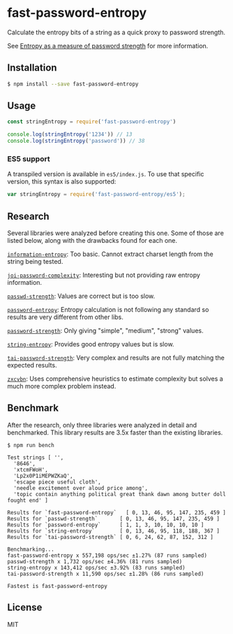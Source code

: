 # fast-password-entropy

Calculate the entropy bits of a string as a quick proxy to password strength.

See [Entropy as a measure of password strength](https://en.wikipedia.org/wiki/Password_strength#Entropy_as_a_measure_of_password_strength) for more information.

## Installation

```bash
$ npm install --save fast-password-entropy
```

## Usage

```js
const stringEntropy = require('fast-password-entropy')

console.log(stringEntropy('1234')) // 13
console.log(stringEntropy('password')) // 38
```

### ES5 support

A transpiled version is available in `es5/index.js`. To use that specific version, this syntax is also supported:

```js
var stringEntropy = require('fast-password-entropy/es5');
```

## Research

Several libraries were analyzed before creating this one. Some of those are listed below, along with the drawbacks found for each one.

[`information-entropy`](https://www.npmjs.com/package/information-entropy): Too basic. Cannot extract charset length from the string being tested.

[`joi-password-complexity`](https://github.com/kamronbatman/joi-password-complexity): Interesting but not providing raw entropy information.

[`passwd-strength`](https://github.com/tcort/passwd-strength): Values are correct but is too slow.

[`password-entropy`](https://www.npmjs.com/package/password-entropy): Entropy calculation is not following any standard so results are very different from other libs.

[`password-strength`](https://github.com/yuehu/password-strength): Only giving "simple", "medium", "strong" values.

[`string-entropy`](https://github.com/mvhenten/string-entropy): Provides good entropy values but is slow.

[`tai-password-strength`](https://github.com/tests-always-included/password-strength): Very complex and results are not fully matching the expected results.

[`zxcvbn`](https://github.com/dropbox/zxcvbn): Uses comprehensive heuristics to estimate complexity but solves a much more complex problem instead.

## Benchmark

After the research, only three libraries were analyzed in detail and benchmarked. This library results are 3.5x faster than the existing libraries.

```
$ npm run bench

Test strings [ '',
  '8646',
  'xtcmFWoH',
  'Lp2x0P1iMEPWZKaQ',
  'escape piece useful cloth',
  'needle excitement over aloud price among',
  'topic contain anything political great thank dawn among butter doll fought end' ]

Results for `fast-password-entropy`   [ 0, 13, 46, 95, 147, 235, 459 ]
Results for `passwd-strength`       [ 0, 13, 46, 95, 147, 235, 459 ]
Results for `password-entropy`      [ 1, 1, 3, 10, 10, 10, 10 ]
Results for `string-entropy`        [ 0, 13, 46, 95, 118, 188, 367 ]
Results for `tai-password-strength` [ 0, 6, 24, 62, 87, 152, 312 ]

Benchmarking...
fast-password-entropy x 557,198 ops/sec ±1.27% (87 runs sampled)
passwd-strength x 1,732 ops/sec ±4.36% (81 runs sampled)
string-entropy x 143,412 ops/sec ±3.92% (83 runs sampled)
tai-password-strength x 11,590 ops/sec ±1.28% (86 runs sampled)

Fastest is fast-password-entropy
```

## License

MIT
